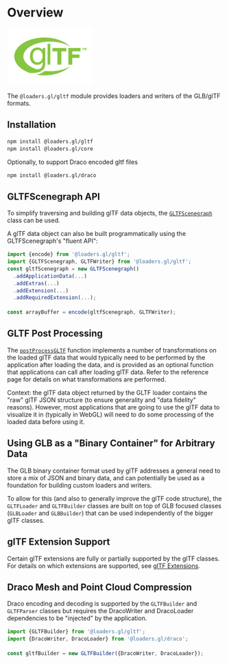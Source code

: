 # Overview

![logo](./images/gltf-small.png)

The `@loaders.gl/gltf` module provides loaders and writers of the GLB/glTF formats.

## Installation

```bash
npm install @loaders.gl/gltf
npm install @loaders.gl/core
```

Optionally, to support Draco encoded gltf files

```bash
npm install @loaders.gl/draco
```

## GLTFScenegraph API

To simplify traversing and building glTF data objects, the [`GLTFScenegraph`](docs/api-reference/gltf/gltf-scenegraph) class can be used.

A glTF data object can also be built programmatically using the GLTFScenegraph's "fluent API":

```js
import {encode} from '@loaders.gl/gltf';
import {GLTFScenegraph, GLTFWriter} from '@loaders.gl/gltf';
const gltfScenegraph = new GLTFScenegraph()
  .addApplicationData(...)
  .addExtras(...)
  .addExtension(...)
  .addRequiredExtension(...);

const arrayBuffer = encode(gltfScenegraph, GLTFWriter);
```

## GLTF Post Processing

The [`postProcessGLTF`](api-reference/post-process-gltf) function implements a number of transformations on the loaded glTF data that would typically need to be performed by the application after loading the data, and is provided as an optional function that applications can call after loading glTF data. Refer to the reference page for details on what transformations are performed.

Context: the glTF data object returned by the GLTF loader contains the "raw" glTF JSON structure (to ensure generality and "data fidelity" reasons). However, most applications that are going to use the glTF data to visualize it in (typically in WebGL) will need to do some processing of the loaded data before using it.

## Using GLB as a "Binary Container" for Arbitrary Data

The GLB binary container format used by glTF addresses a general need to store a mix of JSON and binary data, and can potentially be used as a foundation for building custom loaders and writers.

To allow for this (and also to generally improve the glTF code structure), the `GLTFLoader` and `GLTFBuilder` classes are built on top of GLB focused classes (`GLBLoader` and `GLBBuilder`) that can be used independently of the bigger glTF classes.

## glTF Extension Support

Certain glTF extensions are fully or partially supported by the glTF classes. For details on which extensions are supported, see [glTF Extensions](api-reference/gltf-extensions).

## Draco Mesh and Point Cloud Compression

Draco encoding and decoding is supported by the `GLTFBuilder` and `GLTFParser` classes but requires the DracoWriter and DracoLoader dependencies to be "injected" by the application.

```js
import {GLTFBuilder} from '@loaders.gl/gltf';
import {DracoWriter, DracoLoader} from '@loaders.gl/draco';

const gltfBuilder = new GLTFBuilder({DracoWriter, DracoLoader});
```
